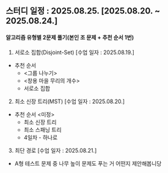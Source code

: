 ## 스터디 일정 : 2025.08.25. [2025.08.20. ~ 2025.08.24.]
#### 알고리즘 유형별 2문제 풀기(본인 조 문제 + 추천 순서 1번)
1.	서로소 집합(Disjoint-Set) [수업 일자 : 2025.08.19.]
  - 추천 순서
    - <그룹 나누기>
    - <창용 마을 무리의 개수>
    - 서로소 집합

2.	최소 신장 트리(MST) [수업 일자 : 2025.08.20.]
  - 추천 순서 <미정>
    - 최소 신장 트리
    - 최소 스패닝 트리
    - 4일차 - 하나로

3.	최단 경로 [수업 일자 : 2025.08.21.]

+ A형 테스트 문제 중 나무 높이 문제도 푸는 거 어떤지 제안해봅니당